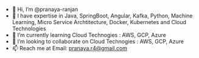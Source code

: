 - 👋 Hi, I’m @pranaya-ranjan
- 👀 I have expertise in Java, SpringBoot, Angular, Kafka, Python, Machine Learning, Micro Service Archtitecture, Docker, Kubernetes and Cloud Technologies
- 🌱 I’m currently learning Cloud Technogies : AWS, GCP, Azure
- 💞️ I’m looking to collaborate on Cloud Technogies : AWS, GCP, Azure
- 📫 Reach me at Email: pranaya.r4@gmail.com

<!---
pranaya-ranjan/pranaya-ranjan is a ✨ special ✨ repository because its `README.md` (this file) appears on your GitHub profile.
You can click the Preview link to take a look at your changes.
--->
